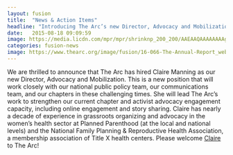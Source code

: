 ```yaml
---
layout: fusion
title:  "News & Action Items"
headline: "Introducing The Arc’s new Director, Advocacy and Mobilization"
date:   2015-08-18 09:09:59
image: https://media.licdn.com/mpr/mpr/shrinknp_200_200/AAEAAQAAAAAAAAgdAAAAJGMyY2U0OTBhLTkzNjEtNDBiNi05MmNmLTMxMzdhNTMwZGM4Nw.jpg
categories: fusion-news
image: https://www.thearc.org/image/fusion/16-066-The-Annual-Report_web_Page_01.jpg
---
```

We are thrilled to announce that The Arc has hired Claire Manning as our new Director, Advocacy and Mobilization. This is a new position that will work closely with our national public policy team, our communications team, and our chapters in these challenging times. She will lead The Arc’s work to strengthen our current chapter and activist advocacy engagement capacity, including online engagement and story sharing. Claire has nearly a decade of experience in grassroots organizing and advocacy in the women’s health sector at Planned Parenthood (at the local and national levels) and the National Family Planning & Reproductive Health Association, a membership association of Title X health centers. Please welcome <a href="mailto:manning@thearc.org">Claire</a> to The Arc! 